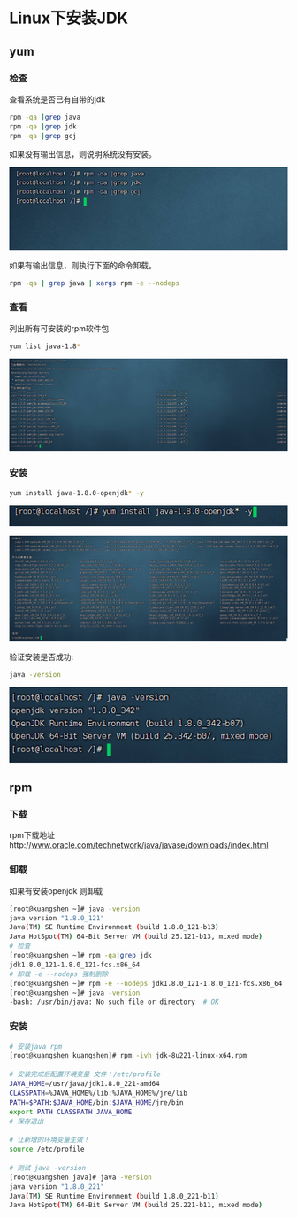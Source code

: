 # Linux下安装JDK

## yum

### 检查

查看系统是否已有自带的jdk

```sh
rpm -qa |grep java
rpm -qa |grep jdk
rpm -qa |grep gcj
```

如果没有输出信息，则说明系统没有安装。

![查看是否安装JDK](.\images\查看是否安装JDK.png)

如果有输出信息，则执行下面的命令卸载。

```sh
rpm -qa | grep java | xargs rpm -e --nodeps
```

### 查看

列出所有可安装的rpm软件包

```sh
yum list java-1.8*
```

![列出所有可安装的rpm软件包](.\images\列出所有可安装的rpm软件包.png)

### 安装

```sh
yum install java-1.8.0-openjdk* -y
```

![下载依赖](.\images\下载依赖.png)

![下载完成](.\images\下载完成.png)

验证安装是否成功:

```sh
java -version
```

![查看jdk版本](.\images\查看jdk版本.png)

## rpm

### 下载

rpm下载地址http://www.oracle.com/technetwork/java/javase/downloads/index.html

### 卸载

如果有安装openjdk 则卸载

```sh
[root@kuangshen ~]# java -version
java version "1.8.0_121"
Java(TM) SE Runtime Environment (build 1.8.0_121-b13)
Java HotSpot(TM) 64-Bit Server VM (build 25.121-b13, mixed mode)
# 检查
[root@kuangshen ~]# rpm -qa|grep jdk
jdk1.8.0_121-1.8.0_121-fcs.x86_64
# 卸载 -e --nodeps 强制删除
[root@kuangshen ~]# rpm -e --nodeps jdk1.8.0_121-1.8.0_121-fcs.x86_64
[root@kuangshen ~]# java -version
-bash: /usr/bin/java: No such file or directory  # OK
```

### 安装

```sh
# 安装java rpm
[root@kuangshen kuangshen]# rpm -ivh jdk-8u221-linux-x64.rpm

# 安装完成后配置环境变量 文件：/etc/profile
JAVA_HOME=/usr/java/jdk1.8.0_221-amd64
CLASSPATH=%JAVA_HOME%/lib:%JAVA_HOME%/jre/lib
PATH=$PATH:$JAVA_HOME/bin:$JAVA_HOME/jre/bin
export PATH CLASSPATH JAVA_HOME
# 保存退出

# 让新增的环境变量生效！
source /etc/profile

# 测试 java -version
[root@kuangshen java]# java -version
java version "1.8.0_221"
Java(TM) SE Runtime Environment (build 1.8.0_221-b11)
Java HotSpot(TM) 64-Bit Server VM (build 25.221-b11, mixed mode)
```